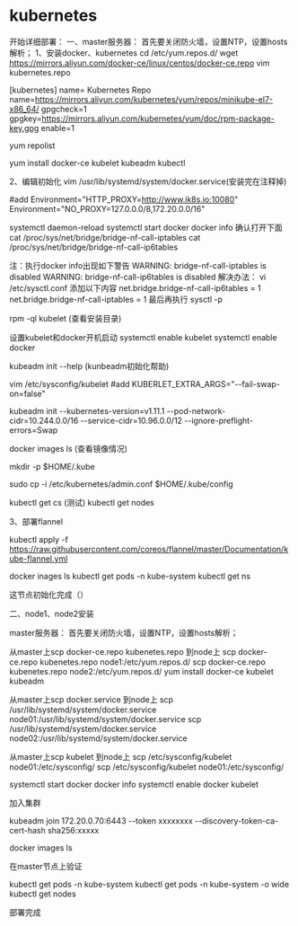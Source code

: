 # kubernetes

开始详细部署：
一、master服务器：
首先要关闭防火墙，设置NTP，设置hosts解析；
1、安装docker、kubernetes
cd /etc/yum.repos.d/
wget https://mirrors.aliyun.com/docker-ce/linux/centos/docker-ce.repo
vim kubernetes.repo

[kubernetes]
name= Kubernetes Repo
name=https://mirrors.aliyun.com/kubernetes/yum/repos/minikube-el7-x86_64/
gpgcheck=1
gpgkey=https://mirrors.aliyun.com/kubernetes/yum/doc/rpm-package-key.gpg
enable=1

yum repolist

yum install docker-ce kubelet kubeadm kubectl


2、编辑初始化
vim /usr/lib/systemd/system/docker.service(安装完在注释掉)

#add
Environment="HTTP_PROXY=http://www.ik8s.io:10080"
Environment="NO_PROXY=127.0.0.0/8,172.20.0.0/16"

systemctl daemon-reload
systemctl start docker
docker info
确认打开下面
cat /proc/sys/net/bridge/bridge-nf-call-iptables 
cat /proc/sys/net/bridge/bridge-nf-call-ip6tables 

注：执行docker info出现如下警告
WARNING: bridge-nf-call-iptables is disabled
WARNING: bridge-nf-call-ip6tables is disabled
解决办法：
vi /etc/sysctl.conf
添加以下内容
net.bridge.bridge-nf-call-ip6tables = 1
net.bridge.bridge-nf-call-iptables = 1
最后再执行
sysctl -p

rpm -ql kubelet (查看安装目录)

设置kubelet和docker开机启动
systemctl enable kubelet
systemctl enable docker

kubeadm init --help (kunbeadm初始化帮助)

vim /etc/sysconfig/kubelet
#add
KUBERLET_EXTRA_ARGS="--fail-swap-on=false"

kubeadm init --kubernetes-version=v1.11.1 --pod-network-cidr=10.244.0.0/16 --service-cidr=10.96.0.0/12 --ignore-preflight-errors=Swap

docker images ls (查看镜像情况)

mkdir -p $HOME/.kube

sudo cp -i /etc/kubernetes/admin.conf $HOME/.kube/config

kubectl get cs (测试)
kubectl get nodes

3、部署flannel

kubectl apply -f https://raw.githubusercontent.com/coreos/flannel/master/Documentation/kube-flannel.yml

docker inages ls
kubectl get pods -n kube-system
kubectl get ns

这节点初始化完成（）


二、node1、node2安装

master服务器：
首先要关闭防火墙，设置NTP，设置hosts解析；

从master上scp docker-ce.repo  kubenetes.repo 到node上
scp docker-ce.repo kubenetes.repo node1:/etc/yum.repos.d/
scp docker-ce.repo kubenetes.repo node2:/etc/yum.repos.d/
yum install docker-ce kubelet kubeadm

从master上scp docker.service 到node上
scp /usr/lib/systemd/system/docker.service node01:/usr/lib/systemd/system/docker.service
scp /usr/lib/systemd/system/docker.service node02:/usr/lib/systemd/system/docker.service

从master上scp kubelet 到node上
scp /etc/sysconfig/kubelet node01:/etc/sysconfig/
scp /etc/sysconfig/kubelet node01:/etc/sysconfig/

systemctl start docker
docker info
systemctl enable docker kubelet

加入集群

kubeadm join 172.20.0.70:6443 --token xxxxxxxx --discovery-token-ca-cert-hash sha256:xxxxx

docker images ls

在master节点上验证

kubectl get pods -n kube-system
kubectl get pods -n kube-system -o wide
kubectl get nodes

部署完成






